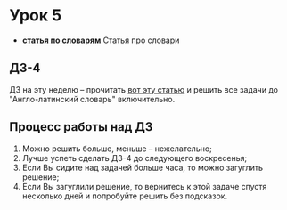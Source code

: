# Урок 5

- [__статья по словарям__](https://github.com/DSFBL/1_python_public/blob/main/lesson_4/4_loops_class.ipynb) Статья про словари

## ДЗ-4

ДЗ на эту неделю – прочитать [вот эту статью](https://pythontutor.ru/lessons/dicts/) и решить все задачи до "Англо-латинский словарь" включительно.

## Процесс работы над ДЗ
1. Можно решить больше, меньше – нежелательно;
2. Лучше успеть сделать ДЗ-4 до следующего воскресенья;
3. Если Вы сидите над задачей больше часа, то можно загуглить решение;
4. Если Вы загуглили решение, то вернитесь к этой задаче спустя несколько дней и попробуйте решить без подсказок.
